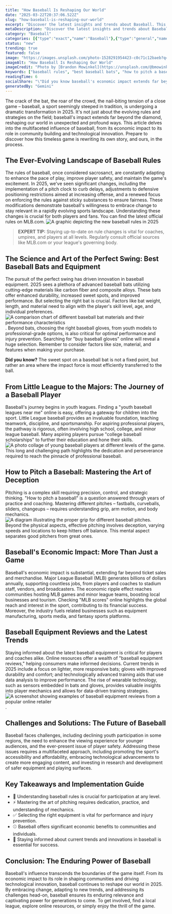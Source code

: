 ```yaml
---
title: "How Baseball Is Reshaping Our World"
date: "2025-03-22T20:37:06.522Z"
slug: "how-baseball-is-reshaping-our-world"
excerpt: "Discover the latest insights and trends about Baseball. This comprehensive guide covers everything you need to know about Baseball in 2025."
metaDescription: "Discover the latest insights and trends about Baseball. This comprehensive guide covers everything you need to know about Baseball in 2025."
category: "Baseball"
categories: [{"type":"exact","name":"Baseball"},{"type":"general","name":"Sports Business"},{"type":"medium","name":"Marketing"},{"type":"specific","name":"Brand Management"},{"type":"niche","name":"Social Media Strategy"}]
status: "new"
trending: true
featured: false
image: "https://images.unsplash.com/photo-1528291954423-c0c71c12baeb?q=85&w=1200&fit=max&fm=webp&auto=compress"
imageAlt: "How Baseball Is Reshaping Our World"
imageCredit: "Photo by [Brandon Mowinkel](https://unsplash.com/@bmowinkel) on Unsplash"
keywords: ["baseball rules", "best baseball bats", "how to pitch a baseball", "baseball history", "buy baseball gloves", "little league baseball", "MLB scores", "baseball equipment reviews", "youth baseball leagues near me", "college baseball scholarships"]
readingTime: 6
socialShare: "\"Did you know baseball's economic impact extends far beyond the diamond, boosting local economies and creating thousands of jobs worldwide?  It's more than a game – it's a powerful engine of growth.\""
generatedBy: "Gemini"
---
```




The crack of the bat, the roar of the crowd, the nail-biting tension of a close game – baseball, a sport seemingly steeped in tradition, is undergoing a dramatic transformation in 2025.  It's not just about the evolving rules and strategies on the field; baseball's impact extends far beyond the diamond, reshaping our world in unexpected and profound ways. This article delves into the multifaceted influence of baseball, from its economic impact to its role in community building and technological innovation. Prepare to discover how this timeless game is rewriting its own story, and ours, in the process.

## The Ever-Evolving Landscape of Baseball Rules

The rules of baseball, once considered sacrosanct, are constantly adapting to enhance the pace of play, improve player safety, and maintain the game's excitement.  In 2025, we've seen significant changes, including the implementation of a pitch clock to curb delays, adjustments to defensive positioning restrictions aimed at increasing offense, and a renewed focus on enforcing the rules against sticky substances to ensure fairness.  These modifications demonstrate baseball's willingness to embrace change to stay relevant in a rapidly evolving sports landscape.  Understanding these changes is crucial for both players and fans.  You can find the latest official rules on MLB.com.  ![A graphic depicting the new baseball rules in 2025](https://images.unsplash.com/photo-1521941651707-748bdbae77e9?q=85&w=1200&fit=max&fm=webp&auto=compress)

> **EXPERT TIP:** Staying up-to-date on rule changes is vital for coaches, umpires, and players at all levels.  Regularly consult official sources like MLB.com or your league's governing body.

##  The Science and Art of the Perfect Swing: Best Baseball Bats and Equipment

The pursuit of the perfect swing has driven innovation in baseball equipment.  2025 sees a plethora of advanced baseball bats utilizing cutting-edge materials like carbon fiber and composite alloys. These bats offer enhanced durability, increased sweet spots, and improved performance.  But selecting the right bat is crucial. Factors like bat weight, length, and material need to align with the player's skill level, age, and individual preferences.  ![A comparison chart of different baseball bat materials and their performance characteristics](https://images.unsplash.com/photo-1582650448629-3c854f356544?q=85&w=1200&fit=max&fm=webp&auto=compress).  Beyond bats, choosing the right baseball gloves, from youth models to professional-grade options, is also critical for optimal performance and injury prevention.  Searching for "buy baseball gloves" online will reveal a huge selection.  Remember to consider factors like size, material, and features when making your purchase.

**Did you know?**  The sweet spot on a baseball bat is not a fixed point, but rather an area where the impact force is most efficiently transferred to the ball.

## From Little League to the Majors: The Journey of a Baseball Player

Baseball's journey begins in youth leagues.  Finding a "youth baseball leagues near me" online is easy, offering a gateway for children into the sport.  Little League baseball provides an invaluable foundation, teaching teamwork, discipline, and sportsmanship.  For aspiring professional players, the pathway is rigorous, often involving high school, college, and minor league baseball.  Many aspiring players pursue "college baseball scholarships" to further their education and hone their skills.  ![A photo collage of young baseball players at different levels of the game](https://images.unsplash.com/photo-1528291954423-c0c71c12baeb?q=85&w=1200&fit=max&fm=webp&auto=compress).  This long and challenging path highlights the dedication and perseverance required to reach the pinnacle of professional baseball.

## How to Pitch a Baseball: Mastering the Art of Deception

Pitching is a complex skill requiring precision, control, and strategic thinking.  "How to pitch a baseball" is a question answered through years of practice and coaching. Mastering different pitches – fastballs, curveballs, sliders, changeups – requires understanding grip, arm motion, and body mechanics.  ![A diagram illustrating the proper grip for different baseball pitches](https://images.unsplash.com/photo-1578432014316-48b448d79d57?q=85&w=1200&fit=max&fm=webp&auto=compress).  Beyond the physical aspects, effective pitching involves deception, varying speeds and locations to keep hitters off balance.  This mental aspect separates good pitchers from great ones.

## Baseball's Economic Impact: More Than Just a Game

Baseball's economic impact is substantial, extending far beyond ticket sales and merchandise.  Major League Baseball (MLB) generates billions of dollars annually, supporting countless jobs, from players and coaches to stadium staff, vendors, and broadcasters.  The economic ripple effect reaches communities hosting MLB games and minor league teams, boosting local businesses and tourism.  Checking "MLB scores" online highlights the global reach and interest in the sport, contributing to its financial success.  Moreover, the industry fuels related businesses such as equipment manufacturing, sports media, and fantasy sports platforms.

##  Baseball Equipment Reviews and the Latest Trends

Staying informed about the latest baseball equipment is critical for players and coaches alike.  Online resources offer a wealth of "baseball equipment reviews," helping consumers make informed decisions.  Current trends in 2025 include a focus on lighter, more responsive bats; gloves with improved durability and comfort; and technologically advanced training aids that use data analysis to improve performance.  The rise of wearable technology, such as sensors embedded in bats and gloves, provides valuable insights into player mechanics and allows for data-driven training strategies.  ![A screenshot showing examples of baseball equipment reviews from a popular online retailer](https://images.unsplash.com/photo-1529768167801-9173d94c2a42?q=85&w=1200&fit=max&fm=webp&auto=compress).

##  Challenges and Solutions:  The Future of Baseball

Baseball faces challenges, including declining youth participation in some regions, the need to enhance the viewing experience for younger audiences, and the ever-present issue of player safety.  Addressing these issues requires a multifaceted approach, including promoting the sport's accessibility and affordability, embracing technological advancements to create more engaging content, and investing in research and development of safer equipment and playing surfaces.

## Key Takeaways and Implementation Guide

* 🔑 Understanding baseball rules is crucial for participation at any level.
* ⚡ Mastering the art of pitching requires dedication, practice, and understanding of mechanics.
* ✅  Selecting the right equipment is vital for performance and injury prevention.
* ⚾️ Baseball offers significant economic benefits to communities and individuals.
* 🌟  Staying informed about current trends and innovations in baseball is essential for success.

## Conclusion:  The Enduring Power of Baseball

Baseball's influence transcends the boundaries of the game itself. From its economic impact to its role in shaping communities and driving technological innovation, baseball continues to reshape our world in 2025.  By embracing change, adapting to new trends, and addressing its challenges head-on, baseball ensures its enduring relevance and captivating power for generations to come.  To get involved, find a local league, explore online resources, or simply enjoy the thrill of the game.

